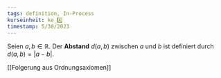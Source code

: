 ```yaml
---
tags: definition, In-Process
kurseinheit: ke_4️⃣
timestamp: 5/30/2023
---
```


Seien $a,b \in \mathbb{R}$. Der **Abstand** $d(a,b)$ zwischen $a$ und $b$ ist definiert durch $d(a,b)=|a-b|$.



[[Folgerung aus Ordnungsaxiomen]]
